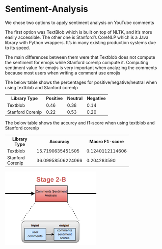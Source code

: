 # Sentiment-Analysis

We chose two options to apply sentiment analysis on YouTube comments

The first option was TextBlob which is built on top of NLTK, and it’s more easily accessible. The other one is Stanford’s CoreNLP which is a Java library with Python wrappers. It’s in many existing production systems due to its speed.

The main differences between them were that Textblob does not compute the sentiment for emojis while Stanford corenlp compute it. Computing sentiment value for emojis is very important when analyzing the comments because most users when writing a comment use emojis 

The below table shows the percentages for positive/negative/neutral when using textblob and Stanford corenlp
<table>
  <tr>
    <th>Library Type</th>
    <th>Positive</th>
    <th>Neutral</th>
    <th>Negative</th>
  </tr>
  <tr>
    <td>Textblob</td>
    <td>0.46</td>
    <td>0.38</td>
    <td>0.14</td>
  </tr>
  <tr>
    <td>Stanford Corenlp</td>
    <td>0.22</td>
    <td>0.53</td>
    <td>0.20</td>
  </tr>
</table>


The below table shows the accurcy and f1-score when using textblob and Stanford corenlp
<table style="width:80%">
  <tr>
    <th>Library Type</th>
    <th>Accuracy</th>
    <th>Macro F1-score</th>
  </tr>
  <tr>
    <td>Textblob</td>
    <td>15.7190635451505</td>
    <td> 0.1240112114606</td>
  </tr>
  <tr>
    <td>Stanford Corenlp</td>
    <td>36.09958506224066</td>
    <td>0.204283590</td>
  </tr>
</table>





![](stage2b.png)
